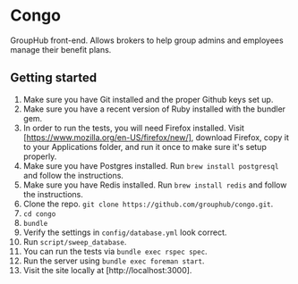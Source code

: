 Congo
=====

GroupHub front-end. Allows brokers to help group admins and employees manage
their benefit plans.

Getting started
---------------

1. Make sure you have Git installed and the proper Github keys set up.
2. Make sure you have a recent version of Ruby installed with the bundler gem.
3. In order to run the tests, you will need Firefox installed. Visit
   [https://www.mozilla.org/en-US/firefox/new/], download Firefox, copy it to
   your Applications folder, and run it once to make sure it's setup properly.
4. Make sure you have Postgres installed. Run `brew install postgresql` and
   follow the instructions.
5. Make sure you have Redis installed. Run `brew install redis` and follow the
   instructions.
6. Clone the repo. `git clone https://github.com/grouphub/congo.git`.
7. `cd congo`
8. `bundle`
9. Verify the settings in `config/database.yml` look correct.
10. Run `script/sweep_database`.
11. You can run the tests via `bundle exec rspec spec`.
12. Run the server using `bundle exec foreman start`.
13. Visit the site locally at [http://localhost:3000].


